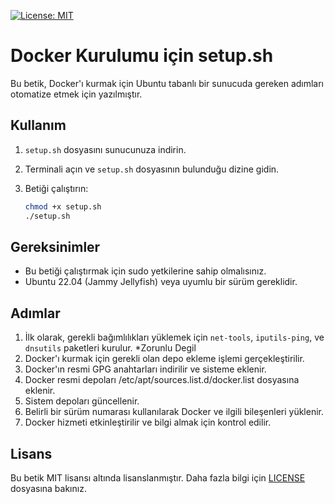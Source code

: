 [![License: MIT](https://img.shields.io/badge/License-MIT-yellow.svg)](https://opensource.org/licenses/MIT)

# Docker Kurulumu için setup.sh

Bu betik, Docker'ı kurmak için Ubuntu tabanlı bir sunucuda gereken adımları otomatize etmek için yazılmıştır.

## Kullanım

1. `setup.sh` dosyasını sunucunuza indirin.
2. Terminali açın ve `setup.sh` dosyasının bulunduğu dizine gidin.
3. Betiği çalıştırın:

    ```bash
    chmod +x setup.sh
    ./setup.sh
    ```

## Gereksinimler

- Bu betiği çalıştırmak için sudo yetkilerine sahip olmalısınız.
- Ubuntu 22.04 (Jammy Jellyfish) veya uyumlu bir sürüm gereklidir.

## Adımlar

1. İlk olarak, gerekli bağımlılıkları yüklemek için `net-tools`, `iputils-ping`, ve `dnsutils` paketleri kurulur. *Zorunlu Degil
2. Docker'ı kurmak için gerekli olan depo ekleme işlemi gerçekleştirilir.
3. Docker'ın resmi GPG anahtarları indirilir ve sisteme eklenir.
4. Docker resmi depoları /etc/apt/sources.list.d/docker.list dosyasına eklenir.
5. Sistem depoları güncellenir.
6. Belirli bir sürüm numarası kullanılarak Docker ve ilgili bileşenleri yüklenir.
7. Docker hizmeti etkinleştirilir ve bilgi almak için kontrol edilir.

## Lisans

Bu betik MIT lisansı altında lisanslanmıştır. Daha fazla bilgi için [LICENSE](LICENSE) dosyasına bakınız.
